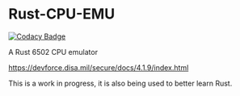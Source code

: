 # Rust-CPU-EMU

[![Codacy Badge](https://api.codacy.com/project/badge/Grade/2d800cbab6bd4b5d971da93316ecb026)](https://app.codacy.com/gh/Xenios91/Rust-CPU-EMU?utm_source=github.com&utm_medium=referral&utm_content=Xenios91/Rust-CPU-EMU&utm_campaign=Badge_Grade_Settings)

A Rust 6502 CPU emulator

https://devforce.disa.mil/secure/docs/4.1.9/index.html

This is a work in progress, it is also being used to better learn Rust.
